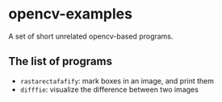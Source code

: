 # opencv-examples

A set of short unrelated opencv-based programs.

## The list of programs

* `rastarectafafify`: mark boxes in an image, and print them
* `difffie`: visualize the difference between two images
